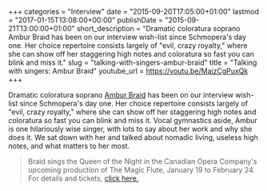 +++
categories = "Interview"
date = "2015-09-20T17:05:00+01:00"
lastmod = "2017-01-15T13:08:00+00:00"
publishDate = "2015-09-21T13:00:00+01:00"
short_description = "Dramatic coloratura soprano Ambur Braid has been on our interview wish-list since Schmopera's day one. Her choice repertoire consists largely of \"evil, crazy royalty,\" where she can show off her staggering high notes and coloratura so fast you can blink and miss it."
slug = "talking-with-singers-ambur-braid"
title = "Talking with singers: Ambur Braid"
youtube_url = https://youtu.be/MaizCgPuxQk
+++

Dramatic coloratura soprano [Ambur Braid](/scene/people/ambur-braid/) has been on our interview wish-list since Schmopera's day one. Her choice repertoire consists largely of "evil, crazy royalty," where she can show off her staggering high notes and coloratura so fast you can blink and miss it. Vocal gymnastics aside, Ambur is one hilariously wise singer, with lots to say about her work and why she does it. We sat down with her and talked about nomadic living, useless high notes, and what matters to her most.

>Braid sings the Queen of the Night in the Canadian Opera Company's upcoming production of The Magic Flute, January 19 to February 24. For details and tickets, [click here.](http://www.coc.ca/PerformancesAndTickets/1617Season/MagicFlute.aspx)
